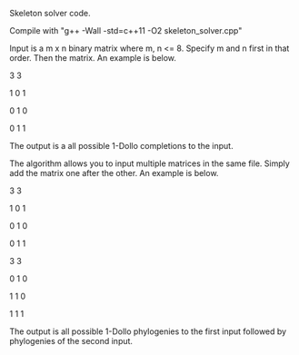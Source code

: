 Skeleton solver code.

Compile with "g++ -Wall -std=c++11 -O2 skeleton_solver.cpp"

Input is a m x n binary matrix where m, n <= 8. Specify m and n first in that order. Then the matrix. An example is below.

3 3

1 0 1

0 1 0

0 1 1

The output is a all possible 1-Dollo completions to the input.


The algorithm allows you to input multiple matrices in the same file. Simply add the matrix one after the other. An example is below.


3 3

1 0 1

0 1 0

0 1 1

3 3

0 1 0

1 1 0

1 1 1


The output is all possible 1-Dollo phylogenies to the first input followed by phylogenies of the second input.
